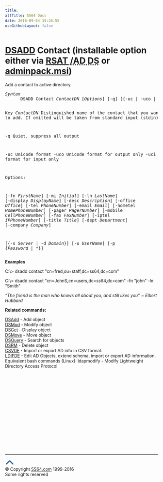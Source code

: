 ```yaml
---
title:
altTitle: SS64 Docs
date: 2016-09-04 19:26:55
useGithubLayout: false
---
```

<!-- #BeginLibraryItem "/Library/head_nt.lbi" --><!-- #EndLibraryItem --><h1><a href="dsadd.html">DSADD</a> Contact (installable option either via <abbr title="Remote Server Administrative Tools / Active Directory Domain Services"><a href="../links/windows.html">RSAT</a> /AD DS</abbr> or <a href="../links/windows.html">adminpack.msi</a>)</h1>
<p>Add a contact to active directory.</p>
<pre><i>Syntax</i>
      DSADD Contact <i>ContactDN</i> [<i>Options</i>] [-q] [{-uc | -uco | -uci}]

Key
   <i>ContactDN</i>   Distinguished name of the contact that you want to add.
               If omitted will be taken from standard input (stdin)

   -q       Quiet, suppress all output

   -uc      Unicode format
   -uco     Unicode format for output only
   -uci     Unicode format for input only

Options:

   [-fn <i>FirstName</i>] [-mi <i>Initial</i>] [-ln <i>LastName</i>] [-display <i>DisplayName</i>]
   [-desc <i>Description</i>] [-office <i>Office</i>] [-tel <i>PhoneNumber</i>]
   [-email <i>Email</i>] [-hometel <i>HomePhoneNumber</i>] [-pager <i>PagerNumber</i>]
   [-mobile <i>CellPhoneNumber</i>] [-fax <i>FaxNumber</i>] [-iptel <i>IPPhoneNumber</i>]
   [-title <i>Title</i>] [-dept <i>Department</i>]
   [-company <i>Company</i>] 

   [{-s <i>Server</i> | -d <i>Domain</i>}]
   [-u <i>UserName</i>] [-p {<i>Password</i> | *}]</pre>
<p><b>Examples</b></p>
<p class="code">C:\&gt; dsadd contact "cn=fred,ou=staff,dc=ss64,dc=com"</p>
<p class="code">C:\&gt; dsadd contact "cn=JohnS,cn=users,dc=ss64,dc=com" -fn "john" -ln "Smith"</p>
<p class="quote"><i>“The friend is the man who knows all about you, and still likes you” ~ Elbert Hubbard</i></p>
<p><b> Related commands:</b></p>
<p><a href="dsadd.html">DSAdd</a> - Add object<br>
<a href="dsmod.html">DSMod</a> - Modify object<br>
<a href="dsget.html">DSGet</a> - Display object <br>
<a href="dsmove.html">DSMove</a> - Move object<br>
<a href="dsquery.html">DSQuery</a> - Search for objects <br>
<a href="dsrm.html">DSRM</a> - Delete object<br>
<a href="csvde.html">CSVDE</a> - Import or export AD info in CSV format.<br>
<a href="csvde.html">LDIFDE</a> - Edit AD Objects, extend schema, import or export AD information. <br>
Equivalent bash commands (Linux):
ldapmodify - Modify Lightweight Directory Access Protocol</p><!-- #BeginLibraryItem "/Library/foot_nt.lbi" --><p>
<!-- windows300 -->
<ins class="adsbygoogle" style="display:inline-block;width:300px;height:250px" data-ad-client="ca-pub-6140977852749469" data-ad-slot="7649547908"></ins>
<script>
(adsbygoogle = window.adsbygoogle || []).push({});
</script></p>
<hr>
<div id="bl" class="footer"><a href="dsadd-contact.html#"><img src="../images/top.png" width="30" height="22" alt="Back to the Top"></a></div>
<div id="br" class="footer, tagline">© Copyright <a href="http://ss64.com/">SS64.com</a> 1999-2016<br>
Some rights reserved</div><!-- #EndLibraryItem -->

